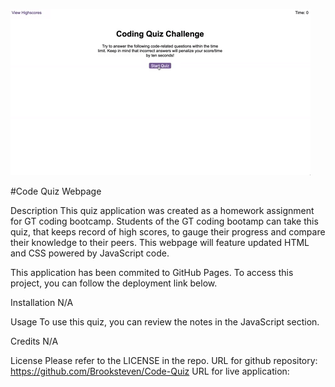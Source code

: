 ![Watch the video](https://raw.githubusercontent.com/Brooksteven/Code-Quiz/main/Assets/04-web-apis-homework-demo.gif)


#Code Quiz Webpage

Description
This quiz application was created as a homework assignment for GT coding bootcamp. Students of the GT coding bootamp can take this quiz, that keeps record of high scores, to gauge their progress and compare their knowledge to their peers. This webpage will feature updated HTML and CSS powered by JavaScript code.

This application has been commited to GitHub Pages. To access this project, you can follow the deployment link below.






Installation
N/A

Usage
To use this quiz, you can review the notes in the JavaScript section.

Credits
N/A

License
Please refer to the LICENSE in the repo. URL for github repository: https://github.com/Brooksteven/Code-Quiz
URL for live application:
